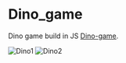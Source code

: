 # Dino_game



Dino game build in JS [Dino-game](dino-game-1388.netlify.app).



![Dino1](https://github.com/boaz209/Dino_game/blob/main/imgs/Dino1.png)
![Dino2](https://github.com/boaz209/Dino_game/blob/main/imgs/dino2.png)
